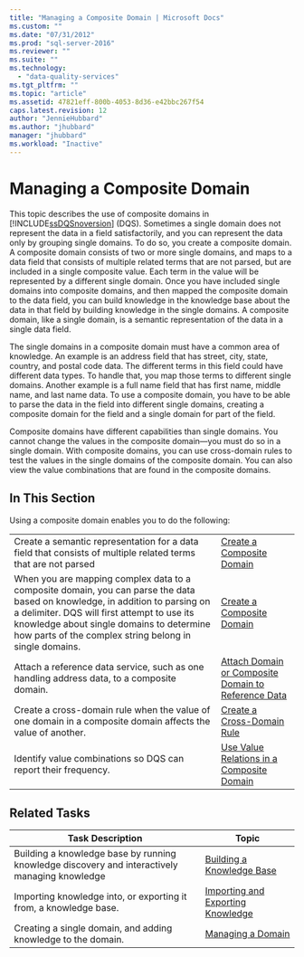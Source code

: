 ```yaml
---
title: "Managing a Composite Domain | Microsoft Docs"
ms.custom: ""
ms.date: "07/31/2012"
ms.prod: "sql-server-2016"
ms.reviewer: ""
ms.suite: ""
ms.technology: 
  - "data-quality-services"
ms.tgt_pltfrm: ""
ms.topic: "article"
ms.assetid: 47821eff-800b-4053-8d36-e42bbc267f54
caps.latest.revision: 12
author: "JennieHubbard"
ms.author: "jhubbard"
manager: "jhubbard"
ms.workload: "Inactive"
---
```

# Managing a Composite Domain
  This topic describes the use of composite domains in [!INCLUDE[ssDQSnoversion](../includes/ssdqsnoversion-md.md)] (DQS). Sometimes a single domain does not represent the data in a field satisfactorily, and you can represent the data only by grouping single domains. To do so, you create a composite domain. A composite domain consists of two or more single domains, and maps to a data field that consists of multiple related terms that are not parsed, but are included in a single composite value. Each term in the value will be represented by a different single domain. Once you have included single domains into composite domains, and then mapped the composite domain to the data field, you can build knowledge in the knowledge base about the data in that field by building knowledge in the single domains. A composite domain, like a single domain, is a semantic representation of the data in a single data field.  
  
 The single domains in a composite domain must have a common area of knowledge. An example is an address field that has street, city, state, country, and postal code data. The different terms in this field could have different data types. To handle that, you map those terms to different single domains. Another example is a full name field that has first name, middle name, and last name data. To use a composite domain, you have to be able to parse the data in the field into different single domains, creating a composite domain for the field and a single domain for part of the field.  
  
 Composite domains have different capabilities than single domains. You cannot change the values in the composite domain—you must do so in a single domain. With composite domains, you can use cross-domain rules to test the values in the single domains of the composite domain. You can also view the value combinations that are found in the composite domains.  
  
## In This Section  
 Using a composite domain enables you to do the following:  
  
|||  
|-|-|  
|Create a semantic representation for a data field that consists of multiple related terms that are not parsed|[Create a Composite Domain](../data-quality-services/create-a-composite-domain.md)|  
|When you are mapping complex data to a composite domain, you can parse the data based on knowledge, in addition to parsing on a delimiter. DQS will first attempt to use its knowledge about single domains to determine how parts of the complex string belong in single domains.|[Create a Composite Domain](../data-quality-services/create-a-composite-domain.md)|  
|Attach a reference data service, such as one handling address data, to a composite domain.|[Attach Domain or Composite Domain to Reference Data](../data-quality-services/attach-domain-or-composite-domain-to-reference-data.md)|  
|Create a cross-domain rule when the value of one domain in a composite domain affects the value of another.|[Create a Cross-Domain Rule](../data-quality-services/create-a-cross-domain-rule.md)|  
|Identify value combinations so DQS can report their frequency.|[Use Value Relations in a Composite Domain](../data-quality-services/use-value-relations-in-a-composite-domain.md)|  
  
## Related Tasks  
  
|Task Description|Topic|  
|----------------------|-----------|  
|Building a knowledge base by running knowledge discovery and interactively managing knowledge|[Building a Knowledge Base](../data-quality-services/building-a-knowledge-base.md)|  
|Importing knowledge into, or exporting it from, a knowledge base.|[Importing and Exporting Knowledge](../data-quality-services/importing-and-exporting-knowledge.md)|  
|Creating a single domain, and adding knowledge to the domain.|[Managing a Domain](../data-quality-services/managing-a-domain.md)|  
  
  

